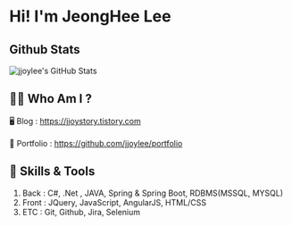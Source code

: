 <h1>Hi! I'm JeongHee Lee</h1>
<h2>  Github Stats </h2> 
<div>
  <img src="https://github-readme-stats.vercel.app/api?username=jjoylee&show_icons=true&theme=github_dark" alt="jjoylee's GitHub Stats"/>
</div>
<h2> 👩🏻 Who Am I ? </h2> 
<div>
  🖥 Blog : <a href="https://jjoystory.tistory.com" target="_blank">https://jjoystory.tistory.com</a><br><br>
  📂 Portfolio : <a href="https://github.com/jjoylee/portfolio" target="_blank">https://github.com/jjoylee/portfolio</a><br>
  <!-- 📝 Resume : --> 
</div>
<h2> 🔧 Skills & Tools </h2> 
<div>
  <ol>
    <li>Back : C#, .Net , JAVA, Spring & Spring Boot, RDBMS(MSSQL, MYSQL)</li>
    <li>Front : JQuery, JavaScript, AngularJS, HTML/CSS</li>
    <li>ETC : Git, Github, Jira, Selenium</li>
  </ol>
</div>
